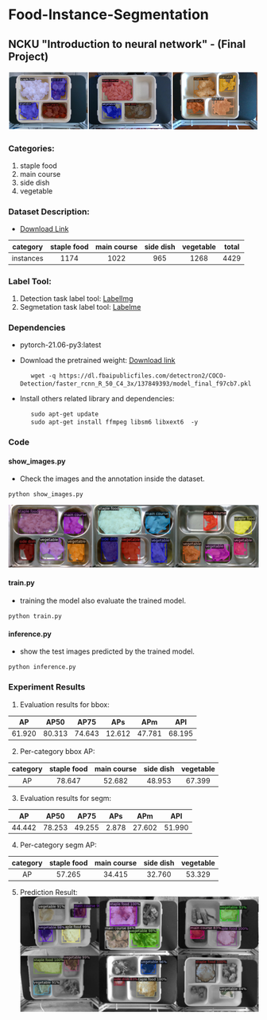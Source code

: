 # Food-Instance-Segmentation
## NCKU "Introduction to neural network" - (**Final Project**)
![](./readme_images/dataset.png)

### Categories:
1. staple food
2. main course
3. side dish
4. vegetable

### Dataset Description:
* [Download Link](https://drive.google.com/drive/folders/1uu-1P_gHhqjskyVrUhJIfH9uUvaInEiT?usp=sharing)

| category | staple food | main course | side dish | vegetable | total |
| :--: | :--: | :--: | :--: | :--: | :--:|
| instances | 1174 | 1022 | 965 | 1268 | 4429 |

### Label Tool: 
1. Detection task label tool: [LabelImg](https://github.com/HumanSignal/labelImg)
2. Segmetation task label tool: [Labelme](https://github.com/wkentaro/labelme)

### Dependencies
* pytorch-21.06-py3:latest

* Download the pretrained weight: [Download link](https://dl.fbaipublicfiles.com/detectron2/COCO-Detection/faster_rcnn_R_50_C4_3x/137849393/model_final_f97cb7.pkl)
   ```shell
      wget -q https://dl.fbaipublicfiles.com/detectron2/COCO-Detection/faster_rcnn_R_50_C4_3x/137849393/model_final_f97cb7.pkl 
* Install others related library and dependencies:
   ```shell
      sudo apt-get update
      sudo apt-get install ffmpeg libsm6 libxext6  -y
   ```
### Code
#### show_images.py
* Check the images and the annotation inside the dataset.
```shell
python show_images.py
```
![](./readme_images/showimg.png)

#### train.py
* training the model also evaluate the trained model.
```shell
python train.py
```

#### inference.py
* show the test images predicted by the trained model.
```shell
python inference.py
```

### Experiment Results
1. Evaluation results for bbox:

|   AP   |  AP50  |  AP75  |  APs   |  APm   |  APl   |
|:------:|:------:|:------:|:------:|:------:|:------:|
| 61.920 | 80.313 | 74.643 | 12.612 | 47.781 | 68.195 |

2. Per-category bbox AP:

| category | staple food | main course | side dish | vegetable |
| :------: | :------: | :------: | :------: | :------: |
| AP | 78.647 | 52.682 | 48.953 | 67.399 |

3. Evaluation results for segm:

|   AP   |  AP50  |  AP75  |  APs  |  APm   |  APl   |
|:------:|:------:|:------:|:-----:|:------:|:------:|
| 44.442 | 78.253 | 49.255 | 2.878 | 27.602 | 51.990 |

4. Per-category segm AP:

| category | staple food | main course | side dish | vegetable |
| :------: | :------: | :------: | :------: | :------: |
| AP | 57.265 | 34.415 | 32.760 | 53.329 |

5. Prediction Result:
![](./readme_images/predict_result.png)
